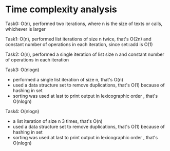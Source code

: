 Time complexity analysis
========================

Task0: O(n), performed two iterations, where n is the size of texts or calls, whichever is larger

Task1: O(n), performed list iterations of size n twice, that's O(2n) and constant number of operations in each iteration, since set::add is O(1)

Task2: O(n), performed a single iteration of list size n and constant number of operations in each iteration

Task3: O(nlogn) 
 - performed a single list iteration of size n, that's O(n)
 - used a data structure set to remove duplications, that's O(1) because of hashing in set
 - sorting was used at last to print output in lexicographic order , that's O(nlogn)

Task4: O(nlogn)
 - a list iteration of size n 3 times, that's O(n)
 - used a data structure set to remove duplications, that's O(1) because of hashing in set
 - sorting was used at last to print output in lexicographic order , that's O(nlogn)
 
